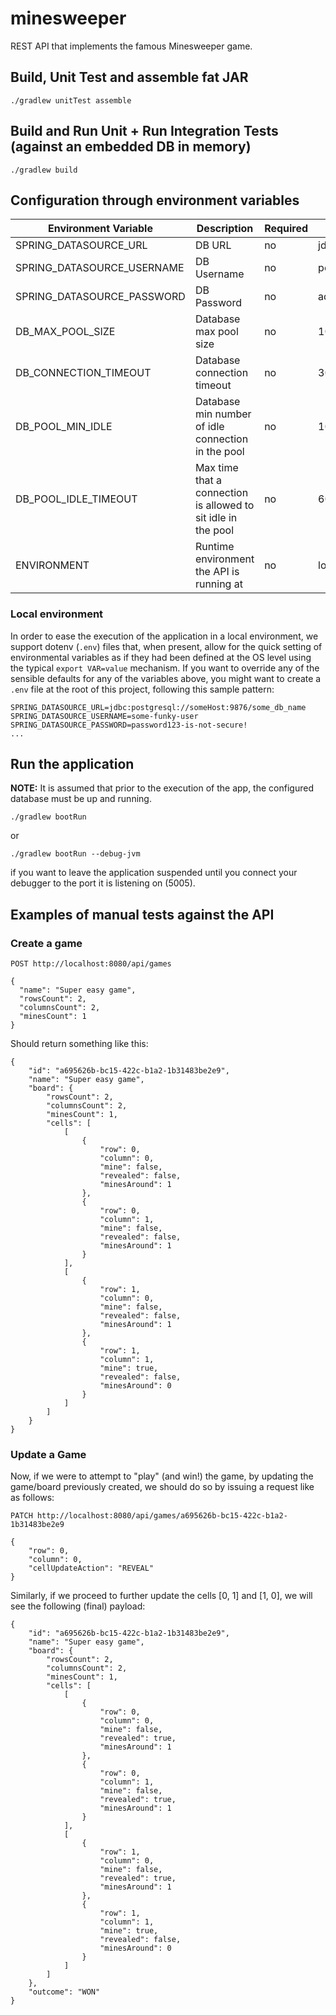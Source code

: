 # minesweeper
REST API that implements the famous Minesweeper game.

## Build, Unit Test and assemble fat JAR
```
./gradlew unitTest assemble
```

## Build and Run Unit + Run Integration Tests (against an embedded DB in memory)
```
./gradlew build
```

## Configuration through environment variables
| Environment Variable       | Description                                                    | Required | Default   |
|----------------------------|----------------------------------------------------------------|----------|-----------|
| SPRING_DATASOURCE_URL      | DB URL                                                         | no       | jdbc:postgresql://localhost:5432/postgres |
| SPRING_DATASOURCE_USERNAME | DB Username                                                    | no       | postgres  |
| SPRING_DATASOURCE_PASSWORD | DB Password                                                    | no       | admin     |
| DB_MAX_POOL_SIZE           | Database max pool size                                         | no       | 100       |
| DB_CONNECTION_TIMEOUT      | Database connection timeout                                    | no       | 30000     |
| DB_POOL_MIN_IDLE           | Database min number of idle connection in the pool             | no       | 100       |
| DB_POOL_IDLE_TIMEOUT       | Max time that a connection is allowed to sit idle in the pool  | no       | 600000    |
| ENVIRONMENT                | Runtime environment the API is running at                      | no       | local     | 

### Local environment
In order to ease the execution of the application in a local environment, we support dotenv (`.env`) files that, when
present, allow for the quick setting of environmental variables as if they had been defined at the OS level using
the typical `export VAR=value` mechanism. If you want to override any of the sensible defaults for any of the variables
above, you might want to create a `.env` file at the root of this project, following this sample pattern:

```
SPRING_DATASOURCE_URL=jdbc:postgresql://someHost:9876/some_db_name
SPRING_DATASOURCE_USERNAME=some-funky-user
SPRING_DATASOURCE_PASSWORD=password123-is-not-secure!
...
```

## Run the application
**NOTE:** It is assumed that prior to the execution of the app, the configured database must be up and running.

```
./gradlew bootRun
```
or
```
./gradlew bootRun --debug-jvm
```
if you want to leave the application suspended until you connect your debugger to the port it is listening on (5005).

## Examples of manual tests against the API

### Create a game

`POST http://localhost:8080/api/games`

```
{
  "name": "Super easy game",
  "rowsCount": 2,
  "columnsCount": 2,
  "minesCount": 1
}
```

Should return something like this:

```
{
    "id": "a695626b-bc15-422c-b1a2-1b31483be2e9",
    "name": "Super easy game",
    "board": {
        "rowsCount": 2,
        "columnsCount": 2,
        "minesCount": 1,
        "cells": [
            [
                {
                    "row": 0,
                    "column": 0,
                    "mine": false,
                    "revealed": false,
                    "minesAround": 1
                },
                {
                    "row": 0,
                    "column": 1,
                    "mine": false,
                    "revealed": false,
                    "minesAround": 1
                }
            ],
            [
                {
                    "row": 1,
                    "column": 0,
                    "mine": false,
                    "revealed": false,
                    "minesAround": 1
                },
                {
                    "row": 1,
                    "column": 1,
                    "mine": true,
                    "revealed": false,
                    "minesAround": 0
                }
            ]
        ]
    }
}
```

### Update a Game

Now, if we were to attempt to "play" (and win!) the game, by updating the game/board previously created, we should do so
by issuing a request like as follows:

`PATCH http://localhost:8080/api/games/a695626b-bc15-422c-b1a2-1b31483be2e9`

```
{
    "row": 0,
    "column": 0,
    "cellUpdateAction": "REVEAL"
}
```
Similarly, if we proceed to further update the cells \[0, 1\] and \[1, 0\], we will see the following (final) payload:

```
{
    "id": "a695626b-bc15-422c-b1a2-1b31483be2e9",
    "name": "Super easy game",
    "board": {
        "rowsCount": 2,
        "columnsCount": 2,
        "minesCount": 1,
        "cells": [
            [
                {
                    "row": 0,
                    "column": 0,
                    "mine": false,
                    "revealed": true,
                    "minesAround": 1
                },
                {
                    "row": 0,
                    "column": 1,
                    "mine": false,
                    "revealed": true,
                    "minesAround": 1
                }
            ],
            [
                {
                    "row": 1,
                    "column": 0,
                    "mine": false,
                    "revealed": true,
                    "minesAround": 1
                },
                {
                    "row": 1,
                    "column": 1,
                    "mine": true,
                    "revealed": false,
                    "minesAround": 0
                }
            ]
        ]
    },
    "outcome": "WON"
}
```
